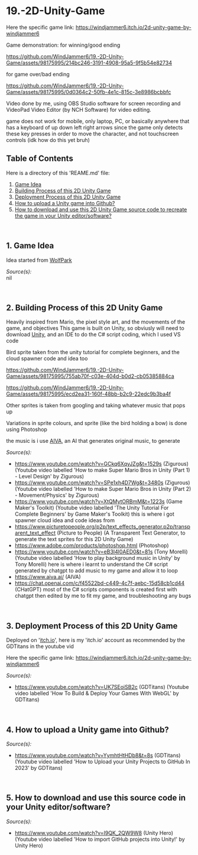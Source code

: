 # 19.-2D-Unity-Game
Here the specific game link: https://windjammer6.itch.io/2d-unity-game-by-windjammer6

Game demonstration:
for winning/good ending


https://github.com/WindJammer6/19.-2D-Unity-Game/assets/98175995/214bc246-3191-4908-95a5-9f5b54e82734



for game over/bad ending


https://github.com/WindJammer6/19.-2D-Unity-Game/assets/98175995/0d0364c2-50fb-4e1c-815c-3e8986bcbbfc



Video done by me, using OBS Studio software for screen recording and VideoPad Video Editor (by NCH Software) for video editing.

game does not work for mobile, only laptop, PC, or basically anywhere that has a keyboard of up down left right arrows since the game only detects these key presses in order to move the character, and not touchscreen controls (idk how do this yet bruh)

## Table of Contents
Here is a directory of this 'REAME.md' file:
1. [Game Idea](#gameidea)
2. [Building Process of this 2D Unity Game](#buildingprocess)
3. [Deployment Process of this 2D Unity Game](#deploymentprocess)
4. [How to upload a Unity game into Github?](#howtoupload)
5. [How to download and use this 2D Unity Game source code to recreate the game in your Unity editor/software?](#howtodownloadanduse)

<br>

## 1. Game Idea <a name = "gameidea"></a>

Idea started from [WolfPark](https://github.com/wolfparktaerim) 

*Source(s):*  
nil

<br>

## 2. Building Process of this 2D Unity Game <a name = "buildingprocess"></a>

Heavily inspired from Mario, the pixel style art, and the movements of the game, and objectives
This game is built on Unity, so obviusly will need to download [Unity](https://unity.com/download), and an IDE to do the C# script coding, which I used VS code

Bird sprite taken from the unity tutorial for complete beginners, and the cloud spawner code and idea too


https://github.com/WindJammer6/19.-2D-Unity-Game/assets/98175995/755ab70f-c03e-404d-b0d2-cb05385884ca




https://github.com/WindJammer6/19.-2D-Unity-Game/assets/98175995/ecd2ea31-160f-48bb-b2c9-22edc9b3ba4f


Other sprites is taken from googling and taking whatever music that pops up

Variations in sprite colours, and sprite (like the bird holding a bow) is done using Photoshop

the music is i use [AIVA](https://www.aiva.ai/), an AI that generates original music, to generate

*Source(s):*  
+ https://www.youtube.com/watch?v=GCkq6XqyJZg&t=1529s (Zigurous) (Youtube video labelled 'How to make Super Mario Bros in Unity (Part 1) - Level Design' by Zigurous)
+ https://www.youtube.com/watch?v=SPe1xh4D7Wg&t=3480s (Zigurous) (Youtube video labelled 'How to make Super Mario Bros in Unity (Part 2) - Movement/Physics' by Zigurous)
+ https://www.youtube.com/watch?v=XtQMytORBmM&t=1223s (Game Maker's Toolkit) (Youtube video labelled 'The Unity Tutorial For Complete Beginners' by Game Maker's Toolkit)  this is where i got spawner cloud idea and code ideas from
+ https://www.picturetopeople.org/p2p/text_effects_generator.p2p/transparent_text_effect (Picture to People) (A Transparent Text Generator, to generate the text sprites for this 2D Unity Game)
+ https://www.adobe.com/products/photoshop.html (Photoshop)
+ https://www.youtube.com/watch?v=eB3I4l0AED0&t=81s (Tony Morelli) (Youtube video labelled 'How to play background music in Unity' by Tony Morelli) here is where i learnt to understand the C# script generated by chatgpt to add music to my game and allow it to loop
+ https://www.aiva.ai/ (AIVA)
+ https://chat.openai.com/c/f45522bd-c449-4c7f-aebc-15d58cb1cd44 (CHatGPT) most of the C# scripts components is created first with chatgpt then edited by me to fit my game, and troubleshooting any bugs
 
<br>

## 3. Deployment Process of this 2D Unity Game <a name = "deploymentprocess"></a>

Deployed on '[itch.io](https://itch.io/)', here is my 'itch.io' account as recommended by the GDTitans in the youtube vid

Here the specific game link: https://windjammer6.itch.io/2d-unity-game-by-windjammer6

*Source(s):*  
+ https://www.youtube.com/watch?v=UK7SEoiSB2c (GDTitans) (Youtube video labelled 'How To Build & Deploy Your Games With WebGL' by GDTitans)

<br>

## 4. How to upload a Unity game into Github? <a name = "howtoupload"></a>

*Source(s):*  
+ https://www.youtube.com/watch?v=YymhtHtHDb8&t=8s (GDTitans) (Youtube video labelled 'How to Upload your Unity Projects to GitHub In 2023' by GDTitans)

<br>

## 5. How to download and use this source code in your Unity editor/software? <a name = "howtodownloadanduse"></a>

*Source(s):*  
+ https://www.youtube.com/watch?v=I9QK_2QW9W8 (Unity Hero) (Youtube video labelled 'How to import GitHub projects into Unity!' by Unity Hero) 
